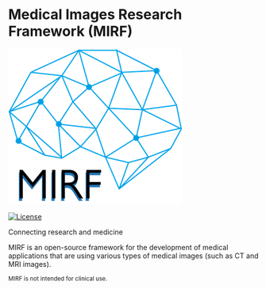 
# Medical Images Research Framework (MIRF)
![mirf](docs/pics/mirf.png)


[![License](https://img.shields.io/badge/License-Apache%202.0-blue.svg)](https://github.com/MathAndMedLab/Medical-images-research-framework/blob/master/LICENSE)


Connecting research and medicine

MIRF is an open-source framework for the development of medical applications that are using various types of medical images (such as CT and MRI images). 

 <sup>MIRF is not intended for clinical use.</sup>

